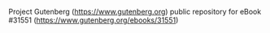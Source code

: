 Project Gutenberg (https://www.gutenberg.org) public repository for eBook #31551 (https://www.gutenberg.org/ebooks/31551)
